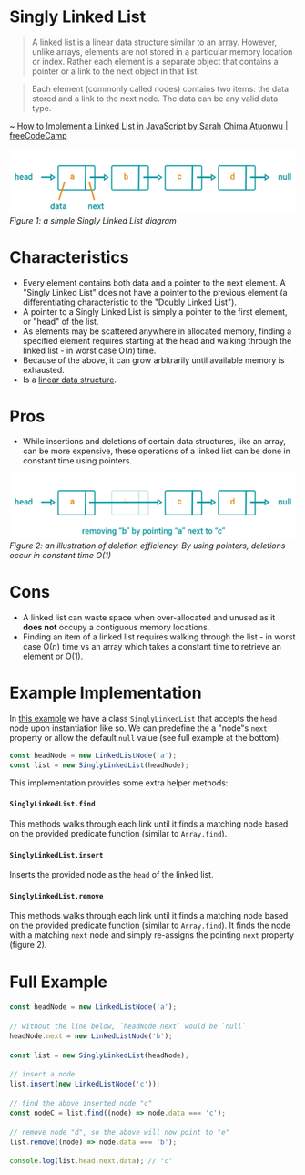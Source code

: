 # Singly Linked List

> A linked list is a linear data structure similar to an array. However, unlike arrays, elements are not stored in a particular memory location or index. Rather each element is a separate object that contains a pointer or a link to the next object in that list.

> Each element (commonly called nodes) contains two items: the data stored and a link to the next node. The data can be any valid data type.

~ [How to Implement a Linked List in JavaScript by Sarah Chima Atuonwu | freeCodeCamp](https://www.freecodecamp.org/news/implementing-a-linked-list-in-javascript/)

<img src="./singly-linked-list.png" alt="Singly Linked List" width="800" />
<em>Figure 1: a simple Singly Linked List diagram</em>

# Characteristics 

- Every element contains both data and a pointer to the next element. A "Singly Linked List" does not have a pointer to the previous element (a differentiating characteristic to the "Doubly Linked List").
- A pointer to a Singly Linked List is simply a pointer to the first element, or "head" of the list.
- As elements may be scattered anywhere in allocated memory, finding a specified element requires starting at the head and walking through the linked list - in worst case O(*n*) time.
- Because of the above, it can grow arbitrarily until available memory is exhausted.
- Is a [linear data structure](https://www.geeksforgeeks.org/overview-of-data-structures-set-1-linear-data-structures/).

# Pros

- While insertions and deletions of certain data structures, like an array, can be more expensive, these operations of a linked list can be done in constant time using pointers.

<img src="./singly-linked-list-node-removal.png" alt="Singly Linked List node removal" width="800" />
<em>Figure 2: an illustration of deletion efficiency. By using pointers, deletions occur in constant time O(1)</em>

# Cons

- A linked list can waste space when over-allocated and unused as it **does not** occupy a contiguous memory locations.
- Finding an item of a linked list requires walking through the list - in worst case O(*n*) time vs an array which takes a constant time to retrieve an element or O(1).

# Example Implementation

In [this example](./index.ts) we have a class `SinglyLinkedList` that accepts the `head` node upon instantiation like so. We can predefine the a "node"s `next` property or allow the default `null` value (see full example at the bottom).

```typescript
const headNode = new LinkedListNode('a');
const list = new SinglyLinkedList(headNode);
```

This implementation provides some extra helper methods:

#### `SinglyLinkedList.find`

This methods walks through each link until it finds a matching node based on the provided predicate function (similar to `Array.find`).

#### `SinglyLinkedList.insert`

Inserts the provided node as the `head` of the linked list.

#### `SinglyLinkedList.remove`

This methods walks through each link until it finds a matching node based on the provided predicate function (similar to `Array.find`). It finds the node with a matching `next` node and simply re-assigns the pointing `next` property (figure 2).

# Full Example

```typescript
const headNode = new LinkedListNode('a');

// without the line below, `headNode.next` would be `null`
headNode.next = new LinkedListNode('b');

const list = new SinglyLinkedList(headNode);

// insert a node
list.insert(new LinkedListNode('c'));

// find the above inserted node "c"
const nodeC = list.find((node) => node.data === 'c');

// remove node "d", so the above will now point to "e"
list.remove((node) => node.data === 'b');

console.log(list.head.next.data); // "c"
```
